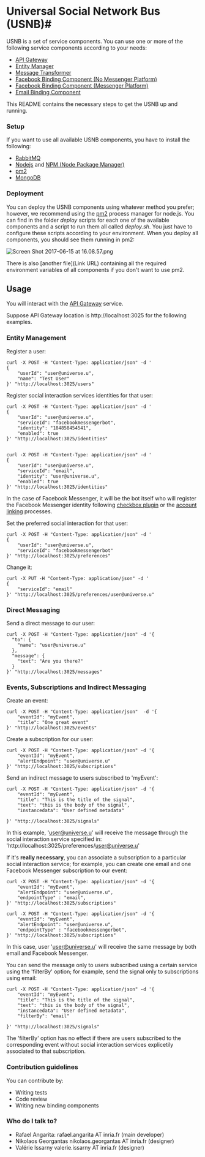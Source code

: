 # Universal Social Network Bus (USNB)#

USNB is a set of service components. You can use one or more of the following service components according to your needs:

* [API Gateway](https://gitlab.inria.fr/usnb/api-gateway)
* [Entity Manager](https://gitlab.inria.fr/usnb/entity-manager)
* [Message Transformer](https://gitlab.inria.fr/usnb/message-transformer)
* [Facebook Binding Component (No Messenger Platform)](https://gitlab.inria.fr/usnb/facebook-bc)
* [Facebook Binding Component (Messenger Platform)](https://gitlab.inria.fr/usnb/facebook-bc-bot-appcivist)
* [Email Binding Component](https://gitlab.inria.fr/usnb/email-bc)

This README contains the necessary steps to get the USNB up and running.

### Setup ###

If you want to use all available USNB components, you have to install the following:

* [RabbitMQ](https://www.rabbitmq.com)
* [Nodejs](https://nodejs.org/) and [NPM (Node Package Manager)](https://www.npmjs.org/)
* [pm2](http://pm2.keymetrics.io/docs/usage/quick-start/) 
* [MongoDB](https://www.mongodb.com)

### Deployment ###

You can deploy the USNB components using whatever method you prefer; however, we recommend using the [pm2](http://pm2.keymetrics.io/docs/usage/quick-start/) process manager for node.js. You can find in the folder *deploy* scripts for each one of the available components and a script to run them all called *deploy.sh*. 
You just have to configure these scripts according to your environment. When you deploy all components, you should see them running in pm2:

![Screen Shot 2017-06-15 at 16.08.57.png](https://bitbucket.org/repo/XX5zzkb/images/1938485544-Screen%20Shot%202017-06-15%20at%2016.08.57.png)


There is also [another file](Link URL) containing all the required environment variables of all components if you don't want to use pm2.

## Usage ##

You will interact with the [API Gateway](https://gitlab.inria.fr/usnb/api-gateway) service. 

Suppose API Gateway location is http://localhost:3025 for the following examples.


### Entity Management ###

Register a user:

```
curl -X POST -H "Content-Type: application/json" -d '
{
    "userId": "user@universe.u",
    "name": "Test User"
}' "http://localhost:3025/users"
```

Register social interaction services identities for that user:

```
curl -X POST -H "Content-Type: application/json" -d '
{
    "userId": "user@universe.u",
    "serviceId": "facebookmessengerbot",
    "identity": "184858454541",
    "enabled": true
}' "http://localhost:3025/identities"


curl -X POST -H "Content-Type: application/json" -d '
{
    "userId": "user@universe.u",
    "serviceId": "email",
    "identity": "user@universe.u",
    "enabled": true
}' "http://localhost:3025/identities"
```

In the case of Facebook Messenger, it will be the bot itself who will register
the Facebook Messenger identity following [checkbox plugin](https://developers.facebook.com/docs/messenger-platform/plugin-reference/checkbox-plugin)
or the [account linking](https://developers.facebook.com/docs/messenger-platform/account-linking/v2.10) processes.

Set the preferred social interaction for that user:

```
curl -X POST -H "Content-Type: application/json" -d '
{
    "userId": "user@universe.u",
    "serviceId": "facebookmessengerbot"
}' "http://localhost:3025/preferences"
```

Change it:

```
curl -X PUT -H "Content-Type: application/json" -d '
{
    "serviceId": "email"
}' "http://localhost:3025/preferences/user@universe.u"
```

### Direct Messaging ###

Send a direct message to our user:

```
curl -X POST -H "Content-Type: application/json" -d '{
  "to": {
    "name": "user@universe.u"
  },
  "message": {
    "text": "Are you there?"
  }
}' "http://localhost:3025/messages"

```

### Events, Subscriptions and Indirect Messaging ###

Create an event:

```
curl -X POST -H "Content-Type: application/json"  -d '{
    "eventId": "myEvent",
    "title": "One great event"
}' "http://localhost:3025/events"
```

Create a subscription for our user:

```
curl -X POST -H "Content-Type: application/json" -d '{ 
    "eventId": "myEvent", 
    "alertEndpoint": "user@universe.u"
}' "http://localhost:3025/subscriptions"
```

Send an indirect message to users subscribed to 'myEvent':

```
curl -X POST -H "Content-Type: application/json" -d '{
    "eventId": "myEvent", 
    "title": "This is the title of the signal", 
    "text": "this is the body of the signal", 
    "instancedata": "User defined metadata"
    
}' "http://localhost:3025/signals"
```

In this example, 'user@universe.u' will receive the message through the
social interaction service specified in: 'http://localhost:3025/preferences/user@universe.u'

If it's **really necessary**, you can associate a subscription to a particular
social interaction service; for example, you can create one email and one 
Facebook Messenger subscription to our event:


```
curl -X POST -H "Content-Type: application/json" -d '{ 
    "eventId": "myEvent", 
    "alertEndpoint": "user@universe.u", 
    "endpointType" : "email",
}' "http://localhost:3025/subscriptions"

curl -X POST -H "Content-Type: application/json" -d '{ 
    "eventId": "myEvent", 
    "alertEndpoint": "user@universe.u", 
    "endpointType" : "facebookmessengerbot",
}' "http://localhost:3025/subscriptions"
```

In this case, user 'user@universe.u' will receive the same message by both email
and Facebook Messenger.

You can send the message only to users subscribed using a certain service using 
the 'filterBy' option; for example, send the signal only to subscriptions using 
email:


```
curl -X POST -H "Content-Type: application/json" -d '{
    "eventId": "myEvent", 
    "title": "This is the title of the signal", 
    "text": "this is the body of the signal", 
    "instancedata": "User defined metadata",
    "filterBy": "email"
    
}' "http://localhost:3025/signals"
```

The 'filterBy' option has no effect if there are users subscribed to the 
corresponding event without social interaction services explicetily associated
to that subscription.


### Contribution guidelines ###

You can contribute by:

* Writing tests
* Code review
* Writing new binding components

### Who do I talk to? ###

* Rafael Angarita: rafael.angarita AT inria.fr (main developer)
* Nikolaos Georgantas nikolaos.georgantas AT inria.fr (designer)
* Valérie Issarny valerie.issarny AT inria.fr (designer)